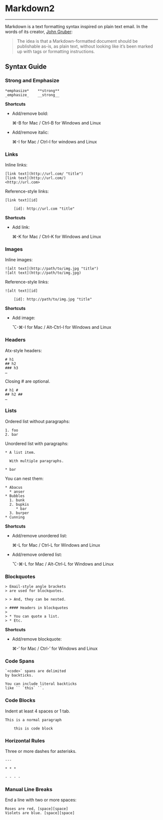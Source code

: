 # Markdown2

----

Markdown is a text formatting syntax inspired on plain text email. In the words of its creator, [John Gruber][]:

> The idea is that a Markdown-formatted document should be publishable as-is, as plain text, without looking like it’s been marked up with tags or formatting instructions.

[John Gruber]: http://daringfireball.net/


## Syntax Guide

### Strong and Emphasize

```
*emphasize*    **strong**
_emphasize_    __strong__
```

**Shortcuts**

- Add/remove bold:

  ⌘-B for Mac / Ctrl-B for Windows and Linux

- Add/remove italic:

  ⌘-I for Mac / Ctrl-I for windows and Linux


### Links

Inline links:

```
[link text](http://url.com/ "title")
[link text](http://url.com/)
<http://url.com>
```

Reference-style links:

```
[link text][id]

    [id]: http://url.com "title"
```

**Shortcuts**

- Add link:

  ⌘-K for Mac / Ctrl-K for Windows and Linux


### Images

Inline images:

```
![alt text](http://path/to/img.jpg "title")
![alt text](http://path/to/img.jpg)
```

Reference-style links:

```
![alt text][id]

    [id]: http://path/to/img.jpg "title"
```

**Shortcuts**

- Add image:

  ⌥-⌘-I for Mac / Alt-Ctrl-I for Windows and Linux


### Headers

Atx-style headers:

```
# h1
## h2
### h3
…
```

Closing # are optional.

```
# h1 #
## h2 ##
…
```


### Lists

Ordered list without paragraphs:

```
1. foo
2. bar
```

Unordered list with paragraphs:

```
* A list item.

  With multiple paragraphs.

* bar
```

You can nest them:

```
* Abacus
  * anser
* Bubbles
  1. bunk
  2. bupkis
     * bar
  3. burper
* Cunning
```

**Shortcuts**

- Add/remove unordered list:

  ⌘-L for Mac / Ctrl-L for Windows and Linux

- Add/remove ordered list:

  ⌥-⌘-L for Mac / Alt-Ctrl-L for Windows and Linux


### Blockquotes

```
> Email-style angle brackets
> are used for blockquotes.

> > And, they can be nested.

> #### Headers in blockquotes
> 
> * You can quote a list.
> * Etc.
```

**Shortcuts**

- Add/remove blockquote:

  ⌘-’ for Mac / Ctrl-’ for Windows and Linux


### Code Spans

```
`<code>` spans are delimited
by backticks.

You can include literal backticks
like `` `this` ``.
```

### Code Blocks

Indent at least 4 spaces or 1 tab.

```
This is a normal paragraph

    this is code block
```


### Horizontal Rules

Three or more dashes for asterisks.

```
---

* * *

- - - - 
```

### Manual Line Breaks

End a line with two or more spaces:

```
Roses are red, [space][space]
Violets are blue. [space][space]
```
